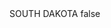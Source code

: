 <?xml version="1.0" encoding="UTF-8"?>
<CustomMetadata xmlns="http://soap.sforce.com/2006/04/metadata">
    <label>SOUTH DAKOTA</label>
    <protected>false</protected>
</CustomMetadata>
